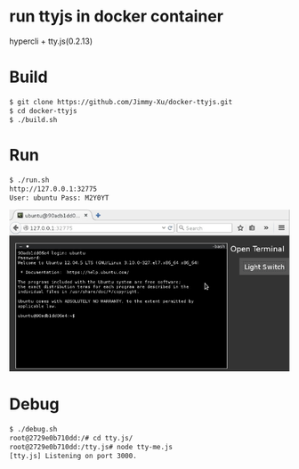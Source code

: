 run ttyjs in docker container
=============================

hypercli + tty.js(0.2.13)

# Build
```
$ git clone https://github.com/Jimmy-Xu/docker-ttyjs.git
$ cd docker-ttyjs
$ ./build.sh
```

# Run
```
$ ./run.sh
http://127.0.0.1:32775
User: ubuntu Pass: M2Y0YT
```

![](screenshots/ttyjs.png)

# Debug
```
$ ./debug.sh
root@2729e0b710dd:/# cd tty.js/
root@2729e0b710dd:/tty.js# node tty-me.js
[tty.js] Listening on port 3000.
```
